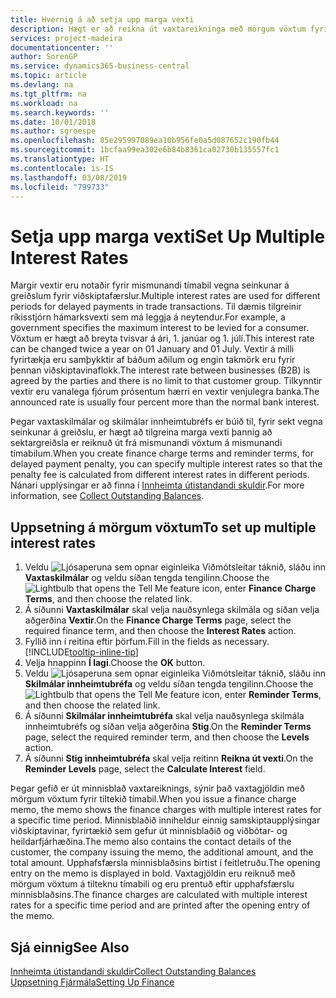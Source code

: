 ```yaml
---
title: Hvernig á að setja upp marga vexti
description: Hægt er að reikna út vaxtareikninga með mörgum vöxtum fyrir tiltekið tímabil. Vaxtaútreikningar er svipaðir fyrir öll fjárhagsgjöld, með aðeins breytingum á vöxtum fyrir tiltekið tímabil.
services: project-madeira
documentationcenter: ''
author: SorenGP
ms.service: dynamics365-business-central
ms.topic: article
ms.devlang: na
ms.tgt_pltfrm: na
ms.workload: na
ms.search.keywords: ''
ms.date: 10/01/2018
ms.author: sgroespe
ms.openlocfilehash: 85e295997089ea10b956fe0a5d087652c190fb44
ms.sourcegitcommit: 1bcfaa99ea302e6b84b8361ca02730b135557fc1
ms.translationtype: HT
ms.contentlocale: is-IS
ms.lasthandoff: 03/08/2019
ms.locfileid: "799733"
---
```

# <a name="set-up-multiple-interest-rates"></a><span data-ttu-id="66036-104">Setja upp marga vexti</span><span class="sxs-lookup"><span data-stu-id="66036-104">Set Up Multiple Interest Rates</span></span>
<span data-ttu-id="66036-105">Margir vextir eru notaðir fyrir mismunandi tímabil vegna seinkunar á greiðslum fyrir viðskiptafærslur.</span><span class="sxs-lookup"><span data-stu-id="66036-105">Multiple interest rates are used for different periods for delayed payments in trade transactions.</span></span> <span data-ttu-id="66036-106">Til dæmis tilgreinir ríkisstjórn hámarksvexti sem má leggja á neytendur.</span><span class="sxs-lookup"><span data-stu-id="66036-106">For example, a government specifies the maximum interest to be levied for a consumer.</span></span> <span data-ttu-id="66036-107">Vöxtum er hægt að breyta tvisvar á ári, 1. janúar og 1. júlí.</span><span class="sxs-lookup"><span data-stu-id="66036-107">This interest rate can be changed twice a year on 01 January and 01 July.</span></span> <span data-ttu-id="66036-108">Vextir á milli fyrirtækja eru samþykktir af báðum aðilum og engin takmörk eru fyrir þennan viðskiptavinaflokk.</span><span class="sxs-lookup"><span data-stu-id="66036-108">The interest rate between businesses (B2B) is agreed by the parties and there is no limit to that customer group.</span></span> <span data-ttu-id="66036-109">Tilkynntir vextir eru vanalega fjórum prósentum hærri en vextir venjulegra banka.</span><span class="sxs-lookup"><span data-stu-id="66036-109">The announced rate is usually four percent more than the normal bank interest.</span></span>

<span data-ttu-id="66036-110">Þegar vaxtaskilmálar og skilmálar innheimtubréfs er búið til, fyrir sekt vegna seinkunar á greiðslu, er hægt að tilgreina marga vexti þannig að sektargreiðsla er reiknuð út frá mismunandi vöxtum á mismunandi tímabilum.</span><span class="sxs-lookup"><span data-stu-id="66036-110">When you create finance charge terms and reminder terms, for delayed payment penalty, you can specify multiple interest rates so that the penalty fee is calculated from different interest rates in different periods.</span></span> <span data-ttu-id="66036-111">Nánari upplýsingar er að finna í [Innheimta útistandandi skuldir](receivables-collect-outstanding-balances.md).</span><span class="sxs-lookup"><span data-stu-id="66036-111">For more information, see [Collect Outstanding Balances](receivables-collect-outstanding-balances.md).</span></span>

## <a name="to-set-up-multiple-interest-rates"></a><span data-ttu-id="66036-112">Uppsetning á mörgum vöxtum</span><span class="sxs-lookup"><span data-stu-id="66036-112">To set up multiple interest rates</span></span>  
1.  <span data-ttu-id="66036-113">Veldu ![Ljósaperuna sem opnar eiginleika Viðmótsleitar](media/ui-search/search_small.png "Segðu mér hvað þú vilt gera") táknið, sláðu inn **Vaxtaskilmálar** og veldu síðan tengda tengilinn.</span><span class="sxs-lookup"><span data-stu-id="66036-113">Choose the ![Lightbulb that opens the Tell Me feature](media/ui-search/search_small.png "Tell me what you want to do") icon, enter **Finance Charge Terms**, and then choose the related link.</span></span>  
2.  <span data-ttu-id="66036-114">Á síðunni **Vaxtaskilmálar** skal velja nauðsynlega skilmála og síðan velja aðgerðina **Vextir**.</span><span class="sxs-lookup"><span data-stu-id="66036-114">On the **Finance Charge Terms** page, select the required finance term, and then choose the **Interest Rates** action.</span></span>  
3.  <span data-ttu-id="66036-115">Fyllið inn í reitina eftir þörfum.</span><span class="sxs-lookup"><span data-stu-id="66036-115">Fill in the fields as necessary.</span></span> [!INCLUDE[tooltip-inline-tip](includes/tooltip-inline-tip_md.md)]
4.  <span data-ttu-id="66036-116">Velja hnappinn **Í lagi**.</span><span class="sxs-lookup"><span data-stu-id="66036-116">Choose the **OK** button.</span></span>  
5.  <span data-ttu-id="66036-117">Veldu ![Ljósaperuna sem opnar eiginleika Viðmótsleitar](media/ui-search/search_small.png "Segðu mér hvað þú vilt gera") táknið, sláðu inn **Skilmálar innheimtubréfa** og veldu síðan tengda tengilinn.</span><span class="sxs-lookup"><span data-stu-id="66036-117">Choose the ![Lightbulb that opens the Tell Me feature](media/ui-search/search_small.png "Tell me what you want to do") icon, enter **Reminder Terms**, and then choose the related link.</span></span>  
6.  <span data-ttu-id="66036-118">Á síðunni **Skilmálar innheimtubréfa** skal velja nauðsynlega skilmála innheimtubréfs og síðan velja aðgerðina **Stig**.</span><span class="sxs-lookup"><span data-stu-id="66036-118">On the **Reminder Terms** page, select the required reminder term, and then choose the **Levels** action.</span></span>  
7.  <span data-ttu-id="66036-119">Á síðunni **Stig innheimtubréfa** skal velja reitinn **Reikna út vexti**.</span><span class="sxs-lookup"><span data-stu-id="66036-119">On the **Reminder Levels** page, select the **Calculate Interest** field.</span></span>  

<span data-ttu-id="66036-120">Þegar gefið er út minnisblað vaxtareiknings, sýnir það vaxtagjöldin með mörgum vöxtum fyrir tiltekið tímabil.</span><span class="sxs-lookup"><span data-stu-id="66036-120">When you issue a finance charge memo, the memo shows the finance charges with multiple interest rates for a specific time period.</span></span> <span data-ttu-id="66036-121">Minnisblaðið inniheldur einnig samskiptaupplýsingar viðskiptavinar, fyrirtækið sem gefur út minnisblaðið og viðbótar- og heildarfjárhæðina.</span><span class="sxs-lookup"><span data-stu-id="66036-121">The memo also contains the contact details of the customer, the company issuing the memo, the additional amount, and the total amount.</span></span> <span data-ttu-id="66036-122">Upphafsfærsla minnisblaðsins birtist í feitletruðu.</span><span class="sxs-lookup"><span data-stu-id="66036-122">The opening entry on the memo is displayed in bold.</span></span> <span data-ttu-id="66036-123">Vaxtagjöldin eru reiknuð með mörgum vöxtum á tilteknu tímabili og eru prentuð eftir upphafsfærslu minnisblaðsins.</span><span class="sxs-lookup"><span data-stu-id="66036-123">The finance charges are calculated with multiple interest rates for a specific time period and are printed after the opening entry of the memo.</span></span>  

## <a name="see-also"></a><span data-ttu-id="66036-124">Sjá einnig</span><span class="sxs-lookup"><span data-stu-id="66036-124">See Also</span></span>  
[<span data-ttu-id="66036-125">Innheimta útistandandi skuldir</span><span class="sxs-lookup"><span data-stu-id="66036-125">Collect Outstanding Balances</span></span>](receivables-collect-outstanding-balances.md)  
[<span data-ttu-id="66036-126">Uppsetning Fjármála</span><span class="sxs-lookup"><span data-stu-id="66036-126">Setting Up Finance</span></span>](finance-setup-finance.md)
